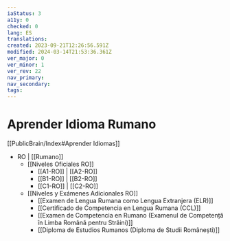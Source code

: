 ```yaml
---
iaStatus: 3
a11y: 0
checked: 0
lang: ES
translations: 
created: 2023-09-21T12:26:56.591Z
modified: 2024-03-14T21:53:36.361Z
ver_major: 0
ver_minor: 1
ver_rev: 22
nav_primary: 
nav_secondary: 
tags:
---
```

# Aprender Idioma Rumano

[[PublicBrain/Index#Aprender Idiomas]]

* RO | [[Rumano]] 
	* [[Niveles Oficiales RO]]
		* [[A1-RO]] | [[A2-RO]]
		* [[B1-RO]] | [[B2-RO]]
		* [[C1-RO]] | [[C2-RO]]
	* [[Niveles y Exámenes Adicionales RO]]
		* [[Examen de Lengua Rumana como Lengua Extranjera (ELR)]]
		* [[Certificado de Competencia en Lengua Rumana (CCL)]]
		* [[Examen de Competencia en Rumano (Examenul de Competență în Limba Română pentru Străini)]]
		* [[Diploma de Estudios Rumanos (Diploma de Studii Românești)]]